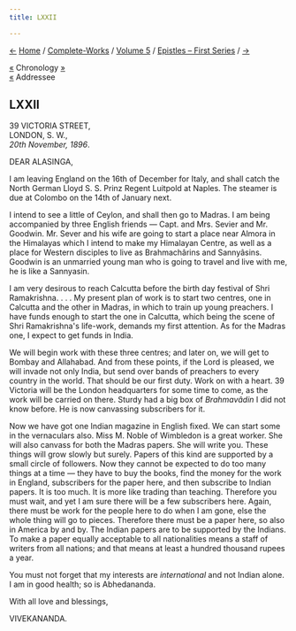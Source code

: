 ```yaml
---
title: LXXII

---
```

<div>

[←](071_alasinga.htm) [Home](../../../index.htm) /
[Complete-Works](../../complete_works.htm) / [Volume
5](../volume_5_contents.htm) / [Epistles – First
Series](epistles_first_series_contents.htm) / [→](073_madam.htm)

  

[«](../../volume_6/epistles_second_series/113_mrs_bull.htm) Chronology
[»](../../volume_6/epistles_second_series/114_lalaji.htm)  
[«](071_alasinga.htm) Addressee

## LXXII

39 VICTORIA STREET,  
LONDON, S. W.,  
*20th November, 1896*.

DEAR ALASINGA,

I am leaving England on the 16th of December for Italy, and shall catch
the North German Lloyd S. S. Prinz Regent Luitpold at Naples. The
steamer is due at Colombo on the 14th of January next.

I intend to see a little of Ceylon, and shall then go to Madras. I am
being accompanied by three English friends — Capt. and Mrs. Sevier and
Mr. Goodwin. Mr. Sever and his wife are going to start a place near
Almora in the Himalayas which I intend to make my Himalayan Centre, as
well as a place for Western disciples to live as Brahmachârins and
Sannyâsins. Goodwin is an unmarried young man who is going to travel and
live with me, he is like a Sannyasin.

I am very desirous to reach Calcutta before the birth day festival of
Shri Ramakrishna. . . . My present plan of work is to start two centres,
one in Calcutta and the other in Madras, in which to train up young
preachers. I have funds enough to start the one in Calcutta, which being
the scene of Shri Ramakrishna's life-work, demands my first attention.
As for the Madras one, I expect to get funds in India.

We will begin work with these three centres; and later on, we will get
to Bombay and Allahabad. And from these points, if the Lord is pleased,
we will invade not only India, but send over bands of preachers to every
country in the world. That should be our first duty. Work on with a
heart. 39 Victoria will be the London headquarters for some time to
come, as the work will be carried on there. Sturdy had a big box of
*Brahmavâdin* I did not know before. He is now canvassing subscribers
for it.

Now we have got one Indian magazine in English fixed. We can start some
in the vernaculars also. Miss M. Noble of Wimbledon is a great worker.
She will also canvass for both the Madras papers. She will write you.
These things will grow slowly but surely. Papers of this kind are
supported by a small circle of followers. Now they cannot be expected to
do too many things at a time — they have to buy the books, find the
money for the work in England, subscribers for the paper here, and then
subscribe to Indian papers. It is too much. It is more like trading than
teaching. Therefore you must wait, and yet I am sure there will be a few
subscribers here. Again, there must be work for the people here to do
when I am gone, else the whole thing will go to pieces. Therefore there
must be a paper here, so also in America by and by. The Indian papers
are to be supported by the Indians. To make a paper equally acceptable
to all nationalities means a staff of writers from all nations; and that
means at least a hundred thousand rupees a year.

You must not forget that my interests are *international* and not Indian
alone. I am in good health; so is Abhedananda.

With all love and blessings,

VIVEKANANDA.

</div>
